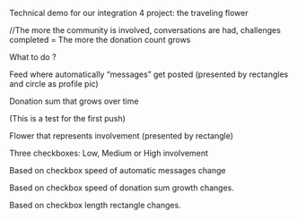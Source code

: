 Technical demo for our integration 4 project: the traveling flower

//The more the community is involved, conversations are had, challenges completed = The more the donation count grows
 
What to do ?

Feed where automatically “messages” get posted (presented by rectangles and circle as profile pic)

Donation sum that grows over time

(This is a test for the first push)

Flower that represents involvement (presented by rectangle)

Three checkboxes: Low, Medium or High involvement

Based on checkbox speed of automatic messages change

Based on checkbox speed of donation sum growth changes.

Based on checkbox length rectangle changes.
